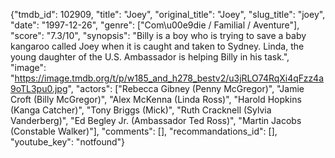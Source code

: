 {"tmdb_id": 102909, "title": "Joey", "original_title": "Joey", "slug_title": "joey", "date": "1997-12-26", "genre": ["Com\u00e9die / Familial / Aventure"], "score": "7.3/10", "synopsis": "Billy is a boy who is trying to save a baby kangaroo called Joey when it is caught and taken to Sydney. Linda, the young daughter of the U.S. Ambassador is helping Billy in his task.", "image": "https://image.tmdb.org/t/p/w185_and_h278_bestv2/u3jRLO74RqXi4qFzz4a9oTL3pu0.jpg", "actors": ["Rebecca Gibney (Penny McGregor)", "Jamie Croft (Billy McGregor)", "Alex McKenna (Linda Ross)", "Harold Hopkins (Kanga Catcher)", "Tony Briggs (Mick)", "Ruth Cracknell (Sylvia Vanderberg)", "Ed Begley Jr. (Ambassador Ted Ross)", "Martin Jacobs (Constable Walker)"], "comments": [], "recommandations_id": [], "youtube_key": "notfound"}
